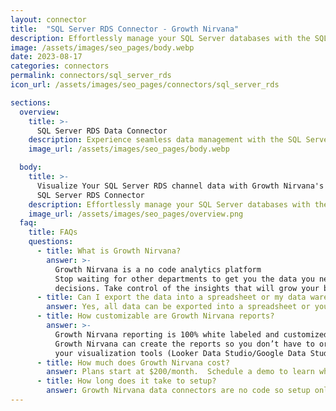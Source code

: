 ```yaml
---
layout: connector
title:  "SQL Server RDS Connector - Growth Nirvana"
description: Effortlessly manage your SQL Server databases with the SQL Server RDS connector. Utilize the flexibility and scalability of Amazon RDS to easily deploy, scale, and maintain your databases. Streamline your database management process and ensure high performance and reliability for your applications.
image: /assets/images/seo_pages/body.webp
date: 2023-08-17
categories: connectors
permalink: connectors/sql_server_rds
icon_url: /assets/images/seo_pages/connectors/sql_server_rds

sections:
  overview:
    title: >-
      SQL Server RDS Data Connector
    description: Experience seamless data management with the SQL Server RDS connector. Easily deploy, scale, and maintain your SQL Server databases in the cloud. Leverage the power of Amazon RDS for high availability, automated backups, and reliable performance. Streamline your database operations and focus on delivering value to your business.
    image_url: /assets/images/seo_pages/body.webp

  body:
    title: >-
      Visualize Your SQL Server RDS channel data with Growth Nirvana's
      SQL Server RDS Connector
    description: Effortlessly manage your SQL Server databases with the SQL Server RDS connector. Utilize the flexibility and scalability of Amazon RDS to easily deploy, scale, and maintain your databases. Streamline your database management process and ensure high performance and reliability for your applications.
    image_url: /assets/images/seo_pages/overview.png
  faq:
    title: FAQs
    questions:
      - title: What is Growth Nirvana?
        answer: >-
          Growth Nirvana is a no code analytics platform 
          Stop waiting for other departments to get you the data you need to make critical business 
          decisions. Take control of the insights that will grow your business.
      - title: Can I export the data into a spreadsheet or my data warehouse?
        answer: Yes, all data can be exported into a spreadsheet or your data warehouse (Google BigQuery, AWS, Snowflake, Azure, etc)
      - title: How customizable are Growth Nirvana reports?
        answer: >-
          Growth Nirvana reporting is 100% white labeled and customized to your specifications.
          Growth Nirvana can create the reports so you don’t have to or you can connect
          your visualization tools (Looker Data Studio/Google Data Studio, Tableau, PowerBI, etc) to Growth Nirvana.
      - title: How much does Growth Nirvana cost?
        answer: Plans start at $200/month.  Schedule a demo to learn what plan is best for you.
      - title: How long does it take to setup?
        answer: Growth Nirvana data connectors are no code so setup only requires a few clicks.
---
```

